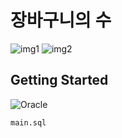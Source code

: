 # 장바구니의 수
![img1](https://github.com/user-attachments/assets/b44bf663-7ea3-4fc4-9e9e-7e8e1eb00577)
![img2](https://github.com/user-attachments/assets/25b7afbb-d6d5-4e3d-a8eb-70eb0e4b4e31)

## Getting Started
![Oracle](https://img.shields.io/badge/Oracle-F80000?style=for-the-badge&logo=oracle&logoColor=white)
```
main.sql
```
